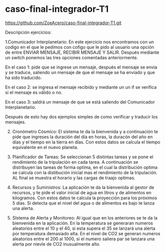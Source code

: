 # caso-final-integrador-T1

https://github.com/ZoeAcero/caso-final-integrador-T1.git



Descripción ejercicios:

1.Comunicador Interplanetario: En este ejercicio nos encontramos con un codigo en el que le pedimos con cofigo que le pido al usuario una opción de entre ENVIAR MENSAJE, RECIBIR MENSAJE Y SALIR. Después mediante un switch ponemos las tres opciones comentadas anteriormente.

En el caso 1:  pide que se ingrese un mensaje, después el mensaje se envia y se traduce, saliendo un mensaje de que el mensaje se ha enviado y que ha sido traducido.

En el caso 2:  se ingresa el mensaje recibido y mediante un un if se verifica si el mensaje es válido o no.

En el caso 3:  saldrá un mensaje de que se está saliendo del Comunicador Interplanetario.

Después de esto hay dos ejemplos simples de como verificar y traducir los mensajes.



2. Cronómetro Cósmico:  El sistema te da la bienvenida y a continuación te pide que ingreses la duración del día en horas, la duracón del año en días y el tiempo en la tierra en días. Con estos datos se calcula el tiempo equivalente en el nuevo planeta.




4. Planificador de Tareas: Se seleccionan 5 distintas tareas y se pone el rendimiento de la tripulación en cada tarea. A continuación se distribuyen las tareas de forma optima, en el cual la distribución optima se calcula con la distibución inicial mas el rendimiento de la tripulación.
AL final se muestra el horario y las cargas de traajo optimas.


5. Recursos y Suministros:  La aplicación te da la bienvenida al gestor de recursos, y te pide el valor inicial de agua en litros y de alimentos en kilogramos.
Con estos datos te calcula la proyección para los próximos 5 días. Si detecta que el nivel del agua o de alimentos es bajo te lanza una alerta.



6. SIstema de Alerta y Monitoreo:  Al igual que en los anteriores se te da la bienvenida en la aplicación.
En la temperatura se generaran numeros aleatorios entre el 10 y el 40, si esta supera el 35 se lanzará una alerta por temperatura demasiado alta.
En el nivel de CO2 se generan numeros aleatorios entre el 200 al 1000, si el numero saliera par se lanzara una alerta por nievle de CO2 inusualmente alto.


